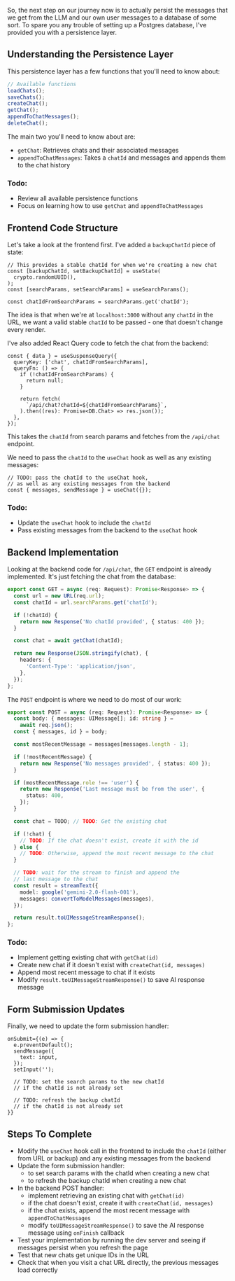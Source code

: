 So, the next step on our journey now is to actually persist the messages that we get from the LLM and our own user messages to a database of some sort. To spare you any trouble of setting up a Postgres database, I've provided you with a persistence layer.

## Understanding the Persistence Layer

This persistence layer has a few functions that you'll need to know about:

```ts
// Available functions
loadChats();
saveChats();
createChat();
getChat();
appendToChatMessages();
deleteChat();
```

The main two you'll need to know about are:

- `getChat`: Retrieves chats and their associated messages
- `appendToChatMessages`: Takes a `chatId` and messages and appends them to the chat history

### Todo:

- Review all available persistence functions
- Focus on learning how to use `getChat` and `appendToChatMessages`

## Frontend Code Structure

Let's take a look at the frontend first. I've added a `backupChatId` piece of state:

```tsx
// This provides a stable chatId for when we're creating a new chat
const [backupChatId, setBackupChatId] = useState(
  crypto.randomUUID(),
);
const [searchParams, setSearchParams] = useSearchParams();

const chatIdFromSearchParams = searchParams.get('chatId');
```

The idea is that when we're at `localhost:3000` without any `chatId` in the URL, we want a valid stable `chatId` to be passed - one that doesn't change every render.

I've also added React Query code to fetch the chat from the backend:

```tsx
const { data } = useSuspenseQuery({
  queryKey: ['chat', chatIdFromSearchParams],
  queryFn: () => {
    if (!chatIdFromSearchParams) {
      return null;
    }

    return fetch(
      `/api/chat?chatId=${chatIdFromSearchParams}`,
    ).then((res): Promise<DB.Chat> => res.json());
  },
});
```

This takes the `chatId` from search params and fetches from the `/api/chat` endpoint.

We need to pass the `chatId` to the `useChat` hook as well as any existing messages:

```tsx
// TODO: pass the chatId to the useChat hook,
// as well as any existing messages from the backend
const { messages, sendMessage } = useChat({});
```

### Todo:

- Update the `useChat` hook to include the `chatId`
- Pass existing messages from the backend to the `useChat` hook

## Backend Implementation

Looking at the backend code for `/api/chat`, the `GET` endpoint is already implemented. It's just fetching the chat from the database:

```ts
export const GET = async (req: Request): Promise<Response> => {
  const url = new URL(req.url);
  const chatId = url.searchParams.get('chatId');

  if (!chatId) {
    return new Response('No chatId provided', { status: 400 });
  }

  const chat = await getChat(chatId);

  return new Response(JSON.stringify(chat), {
    headers: {
      'Content-Type': 'application/json',
    },
  });
};
```

The `POST` endpoint is where we need to do most of our work:

```ts
export const POST = async (req: Request): Promise<Response> => {
  const body: { messages: UIMessage[]; id: string } =
    await req.json();
  const { messages, id } = body;

  const mostRecentMessage = messages[messages.length - 1];

  if (!mostRecentMessage) {
    return new Response('No messages provided', { status: 400 });
  }

  if (mostRecentMessage.role !== 'user') {
    return new Response('Last message must be from the user', {
      status: 400,
    });
  }

  const chat = TODO; // TODO: Get the existing chat

  if (!chat) {
    // TODO: If the chat doesn't exist, create it with the id
  } else {
    // TODO: Otherwise, append the most recent message to the chat
  }

  // TODO: wait for the stream to finish and append the
  // last message to the chat
  const result = streamText({
    model: google('gemini-2.0-flash-001'),
    messages: convertToModelMessages(messages),
  });

  return result.toUIMessageStreamResponse();
};
```

### Todo:

- Implement getting existing chat with `getChat(id)`
- Create new chat if it doesn't exist with `createChat(id, messages)`
- Append most recent message to chat if it exists
- Modify `result.toUIMessageStreamResponse()` to save AI response message

## Form Submission Updates

Finally, we need to update the form submission handler:

```tsx
onSubmit={(e) => {
  e.preventDefault();
  sendMessage({
    text: input,
  });
  setInput('');

  // TODO: set the search params to the new chatId
  // if the chatId is not already set

  // TODO: refresh the backup chatId
  // if the chatId is not already set
}}
```

## Steps To Complete

- Modify the `useChat` hook call in the frontend to include the `chatId` (either from URL or backup) and any existing messages from the backend
- Update the form submission handler:
  - to set search params with the chatId when creating a new chat
  - to refresh the backup chatId when creating a new chat
- In the backend POST handler:
  - implement retrieving an existing chat with `getChat(id)`
  - if the chat doesn't exist, create it with `createChat(id, messages)`
  - if the chat exists, append the most recent message with `appendToChatMessages`
  - modify `toUIMessageStreamResponse()` to save the AI response message using `onFinish` callback
- Test your implementation by running the dev server and seeing if messages persist when you refresh the page
- Test that new chats get unique IDs in the URL
- Check that when you visit a chat URL directly, the previous messages load correctly
